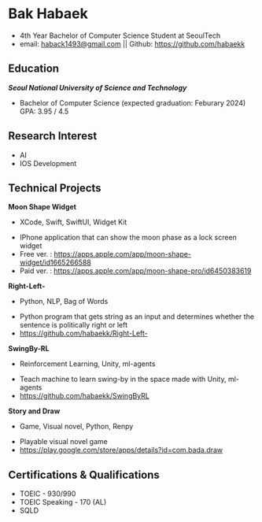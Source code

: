 # Bak Habaek

* 4th Year Bachelor of Computer Science Student at SeoulTech
* email: haback1493@gmail.com || Github: https://github.com/habaekk

## Education
***Seoul National University of Science and Technology***
* Bachelor of Computer Science (expected graduation: Feburary 2024) GPA: 3.95 / 4.5

## Research Interest
* AI
* IOS Development

## Technical Projects
**Moon Shape Widget**
  - XCode, Swift, SwiftUI, Widget Kit
* IPhone application that can show the moon phase as a lock screen widget
* Free ver. : https://apps.apple.com/app/moon-shape-widget/id1665266588
* Paid ver. : https://apps.apple.com/app/moon-shape-pro/id6450383619

**Right-Left-**
  - Python, NLP, Bag of Words
* Python program that gets string as an input and determines whether the sentence is politically right or left
* https://github.com/habaekk/Right-Left-

**SwingBy-RL**
- Reinforcement Learning, Unity, ml-agents
* Teach machine to learn swing-by in the space made with Unity, ml-agents
* https://github.com/habaekk/SwingByRL

**Story and Draw**
  - Game, Visual novel, Python, Renpy
* Playable visual novel game
* https://play.google.com/store/apps/details?id=com.bada.draw

## Certifications & Qualifications
* TOEIC - 930/990
* TOEIC Speaking - 170 (AL)
* SQLD
